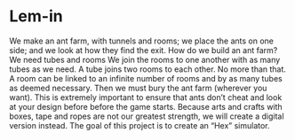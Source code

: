 # Lem-in
We make an ant farm, with tunnels and rooms; we place the ants on one side; and we look at how they find the exit. How do we build an ant farm? We need tubes and rooms We join the rooms to one another with as many tubes as we need. A tube joins two rooms to each other. No more than that. A room can be linked to an infinite number of rooms and by as many tubes as deemed necessary. Then we must bury the ant farm (wherever you want). This is extremely important to ensure that ants don’t cheat and look at your design before before the game starts. Because arts and crafts with boxes, tape and ropes are not our greatest strength, we will create a digital version instead. The goal of this project is to create an “Hex” simulator.
